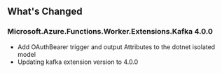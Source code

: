 ## What's Changed

<!-- Please add your release notes in the following format:
- My change description (#PR/#issue)
-->

### Microsoft.Azure.Functions.Worker.Extensions.Kafka 4.0.0

- Add OAuthBearer trigger and output Attributes to the dotnet isolated model
- Updating kafka extension version to 4.0.0
